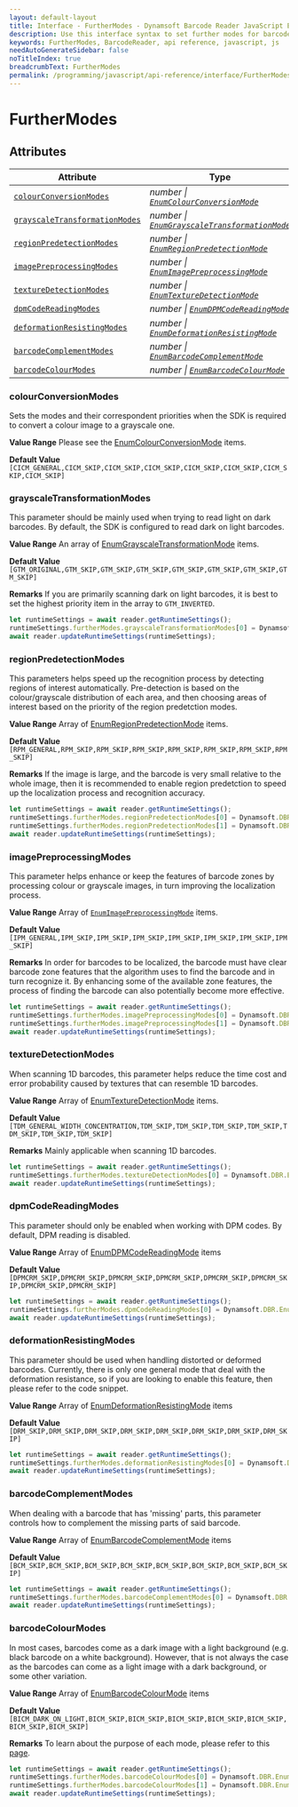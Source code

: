 ```yaml
---
layout: default-layout
title: Interface - FurtherModes - Dynamsoft Barcode Reader JavaScript Edition API
description: Use this interface syntax to set further modes for barcodes  when using Dynamsoft Barcode Reader JavaScript Edition in your project.
keywords: FurtherModes, BarcodeReader, api reference, javascript, js
needAutoGenerateSidebar: false
noTitleIndex: true
breadcrumbText: FurtherModes
permalink: /programming/javascript/api-reference/interface/FurtherModes.html
---
```


# FurtherModes

## Attributes

| Attribute | Type |
|---------- | ---- |
| [`colourConversionModes`](#colourconversionmodes) | *number &#124; [`EnumColourConversionMode`](../enum/EnumColourConversionMode.md)* |
| [`grayscaleTransformationModes`](#grayscaletransformationmodes) | *number &#124; [`EnumGrayscaleTransformationMode`](../enum/EnumGrayscaleTransformationMode.md)* |
| [`regionPredetectionModes`](#regionpredetectionmodes) | *number &#124; [`EnumRegionPredetectionMode`](../enum/EnumRegionPredetectionMode.md)* |
| [`imagePreprocessingModes`](#imagepreprocessingmodes) | *number &#124; [`EnumImagePreprocessingMode`](../enum/EnumImagePreprocessingMode.md)* |
| [`textureDetectionModes`](#texturedetectionmodes) | *number &#124; [`EnumTextureDetectionMode`](../enum/EnumTextureDetectionMode.md)* |
| [`dpmCodeReadingModes`](#dpmcodereadingmodes) | *number &#124; [`EnumDPMCodeReadingMode`](../enum/EnumDPMCodeReadingMode.md)* |
| [`deformationResistingModes`](#deformationresistingmodes) | *number &#124; [`EnumDeformationResistingMode`](../enum/EnumDeformationResistingMode.md)*  |
| [`barcodeComplementModes`](#barcodecolourmodes) | *number &#124; [`EnumBarcodeComplementMode`](../enum/EnumBarcodeComplementMode.md)* |
| [`barcodeColourModes`](#barcodecolourmodes) | *number &#124; [`EnumBarcodeColourMode`](../enum/EnumBarcodeColourMode.md)* |

### colourConversionModes

Sets the modes and their correspondent priorities when the SDK is required to convert a colour image to a grayscale one.

**Value Range** Please see the [EnumColourConversionMode](../enum/EnumColourConversionMode.md) items.

**Default Value** `[CICM_GENERAL,CICM_SKIP,CICM_SKIP,CICM_SKIP,CICM_SKIP,CICM_SKIP,CICM_SKIP,CICM_SKIP]`

### grayscaleTransformationModes

This parameter should be mainly used when trying to read light on dark barcodes. By default, the SDK is configured to read dark on light barcodes.

**Value Range** An array of [EnumGrayscaleTransformationMode](../enum/EnumGrayscaleTransformationMode.md) items.

**Default Value** `[GTM_ORIGINAL,GTM_SKIP,GTM_SKIP,GTM_SKIP,GTM_SKIP,GTM_SKIP,GTM_SKIP,GTM_SKIP]`

**Remarks** If you are primarily scanning dark on light barcodes, it is best to set the highest priority item in the array to `GTM_INVERTED`.

```js
let runtimeSettings = await reader.getRuntimeSettings();
runtimeSettings.furtherModes.grayscaleTransformationModes[0] = Dynamsoft.DBR.EnumGrayscaleTransformationMode.GTM_INVERTED;
await reader.updateRuntimeSettings(runtimeSettings);
```

### regionPredetectionModes

This parameters helps speed up the recognition process by detecting regions of interest automatically. Pre-detection is based on the colour/grayscale distribution of each area, and then choosing areas of interest based on the priority of the region predetction modes.

**Value Range** Array of [EnumRegionPredetectionMode](../enum/EnumRegionPredetectionMode.md) items.

**Default Value** `[RPM_GENERAL,RPM_SKIP,RPM_SKIP,RPM_SKIP,RPM_SKIP,RPM_SKIP,RPM_SKIP,RPM_SKIP]`

**Remarks** If the image is large, and the barcode is very small relative to the whole image, then it is recommended to enable region predetction to speed up the localization process and recognition accuracy.

```js
let runtimeSettings = await reader.getRuntimeSettings();
runtimeSettings.furtherModes.regionPredetectionModes[0] = Dynamsoft.DBR.EnumRegionPredetectionMode.RPM_GENERAL_RGB_CONTRAST;
runtimeSettings.furtherModes.regionPredetectionModes[1] = Dynamsoft.DBR.EnumRegionPredetectionMode.RPM_GENERAL;
await reader.updateRuntimeSettings(runtimeSettings);
```

### imagePreprocessingModes

This parameter helps enhance or keep the features of barcode zones by processing colour or grayscale images, in turn improving the localization process.

**Value Range** Array of [`EnumImagePreprocessingMode`](../enum/EnumImagePreprocessingMode.md) items.

**Default Value** `[IPM_GENERAL,IPM_SKIP,IPM_SKIP,IPM_SKIP,IPM_SKIP,IPM_SKIP,IPM_SKIP,IPM_SKIP]`

**Remarks** In order for barcodes to be localized, the barcode must have clear barcode zone features that the algorithm uses to find the barcode and in turn recognize it. By enhancing some of the available zone features, the process of finding the barcode can also potentially become more effective.

```js
let runtimeSettings = await reader.getRuntimeSettings();
runtimeSettings.furtherModes.imagePreprocessingModes[0] = Dynamsoft.DBR.EnumImagePreprocessingMode.IPM_GRAY_SMOOTH;
runtimeSettings.furtherModes.imagePreprocessingModes[1] = Dynamsoft.DBR.EnumImagePreprocessingMode.IPM_SHARPEN_SMOOTH;
await reader.updateRuntimeSettings(runtimeSettings);
```

### textureDetectionModes

When scanning 1D barcodes, this parameter helps reduce the time cost and error probability caused by textures that can resemble 1D barcodes.

**Value Range** Array of [EnumTextureDetectionMode](../enum/EnumTextureDetectionMode.md) items.

**Default Value** `[TDM_GENERAL_WIDTH_CONCENTRATION,TDM_SKIP,TDM_SKIP,TDM_SKIP,TDM_SKIP,TDM_SKIP,TDM_SKIP,TDM_SKIP]`

**Remarks** Mainly applicable when scanning 1D barcodes.

```js
let runtimeSettings = await reader.getRuntimeSettings();
runtimeSettings.furtherModes.textureDetectionModes[0] = Dynamsoft.DBR.EnumTextureDetectionMode.TDM_SKIP; // to disable this parameter completely
await reader.updateRuntimeSettings(runtimeSettings);
```

### dpmCodeReadingModes

This parameter should only be enabled when working with DPM codes. By default, DPM reading is disabled.

**Value Range** Array of [EnumDPMCodeReadingMode](../enum/EnumDPMCodeReadingMode.md) items

**Default Value** `[DPMCRM_SKIP,DPMCRM_SKIP,DPMCRM_SKIP,DPMCRM_SKIP,DPMCRM_SKIP,DPMCRM_SKIP,DPMCRM_SKIP,DPMCRM_SKIP]`

```js
let runtimeSettings = await reader.getRuntimeSettings();
runtimeSettings.furtherModes.dpmCodeReadingModes[0] = Dynamsoft.DBR.EnumDPMCodeReadingMode.DPMCRM_GENERAL; // to enable DPM code reading set the highest priority item to General
await reader.updateRuntimeSettings(runtimeSettings);
```

### deformationResistingModes

This parameter should be used when handling distorted or deformed barcodes. Currently, there is only one general mode that deal with the deformation resistance, so if you are looking to enable this feature, then please refer to the code snippet.

**Value Range** Array of [EnumDeformationResistingMode](../enum/EnumDeformationResistingMode.md) items

**Default Value** `[DRM_SKIP,DRM_SKIP,DRM_SKIP,DRM_SKIP,DRM_SKIP,DRM_SKIP,DRM_SKIP,DRM_SKIP]`

```js
let runtimeSettings = await reader.getRuntimeSettings();
runtimeSettings.furtherModes.deformationResistingModes[0] = Dynamsoft.DBR.EnumDeformationResistingMode.DRM_GENERAL; // to enable deformation resistance set the highest priority item to General
await reader.updateRuntimeSettings(runtimeSettings);
```

### barcodeComplementModes

When dealing with a barcode that has 'missing' parts, this parameter controls how to complement the missing parts of said barcode.

**Value Range** Array of [EnumBarcodeComplementMode](../enum/EnumBarcodeComplementMode.md) items

**Default Value** `[BCM_SKIP,BCM_SKIP,BCM_SKIP,BCM_SKIP,BCM_SKIP,BCM_SKIP,BCM_SKIP,BCM_SKIP]`

```js
let runtimeSettings = await reader.getRuntimeSettings();
runtimeSettings.furtherModes.barcodeComplementModes[0] = Dynamsoft.DBR.EnumBarcodeComplementMode.BCM_GENERAL; // to enable the barcode complement feature set the highest priority item to General
await reader.updateRuntimeSettings(runtimeSettings);
```

### barcodeColourModes

In most cases, barcodes come as a dark image with a light background (e.g. black barcode on a white background). However, that is not always the case as the barcodes can come as a light image with a dark background, or some other variation.

**Value Range** Array of [EnumBarcodeColourMode](../enum/EnumBarcodeColourMode.md) items

**Default Value** `[BICM_DARK_ON_LIGHT,BICM_SKIP,BICM_SKIP,BICM_SKIP,BICM_SKIP,BICM_SKIP,BICM_SKIP,BICM_SKIP]`

**Remarks** To learn about the purpose of each mode, please refer to this [page](https://www.dynamsoft.com/barcode-reader/parameters/reference/barcode-colour-modes.html?ver=latest).

```js
let runtimeSettings = await reader.getRuntimeSettings();
runtimeSettings.furtherModes.barcodeColourModes[0] = Dynamsoft.DBR.EnumBarcodeColourMode.BICM_DARK_ON_LIGHT; // to support both dark-on-light and light-on-dark barcodes then the array must contain both modes.
runtimeSettings.furtherModes.barcodeColourModes[1] = Dynamsoft.DBR.EnumBarcodeColourMode.BICM_LIGHT_ON_DARK; // to support both dark-on-light and light-on-dark barcodes then the array must contain both modes.
await reader.updateRuntimeSettings(runtimeSettings);
```
